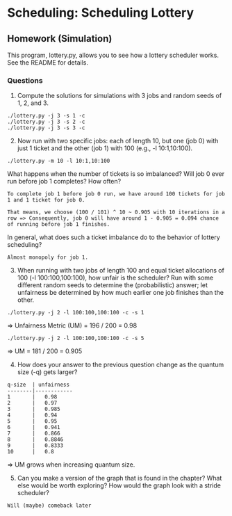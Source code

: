 # Scheduling: Scheduling Lottery 

## Homework (Simulation)

This program, lottery.py, allows you to see how a lottery scheduler
works. See the README for details.

### Questions 

1. Compute the solutions for simulations with 3 jobs and random seeds
of 1, 2, and 3.
```
./lottery.py -j 3 -s 1 -c
./lottery.py -j 3 -s 2 -c
./lottery.py -j 3 -s 3 -c
```

2. Now run with two specific jobs: each of length 10, but one (job 0)
with just 1 ticket and the other (job 1) with 100 (e.g., -l 10:1,10:100).
```
./lottery.py -m 10 -l 10:1,10:100 
```
What happens when the number of tickets is so imbalanced? Will job 0 ever run before job 1 completes? How often? 
```
To complete job 1 before job 0 run, we have around 100 tickets for job 1 and 1 ticket for job 0. 

That means, we choose (100 / 101) ^ 10 ~ 0.905 with 10 iterations in a row => Consequently, job 0 will have around 1 - 0.905 = 0.094 chance of running before job 1 finishes. 
```
In general, what does such a ticket imbalance do to the behavior of lottery scheduling?
```
Almost monopoly for job 1.
```


3. When running with two jobs of length 100 and equal ticket allocations of 100 (-l 100:100,100:100), how unfair is the scheduler?
Run with some different random seeds to determine the (probabilistic) answer; let unfairness be determined by how much earlier one job finishes than the other.
```
./lottery.py -j 2 -l 100:100,100:100 -c -s 1 
```
=> Unfairness Metric (UM) = 196 / 200 = 0.98 

```
./lottery.py -j 2 -l 100:100,100:100 -c -s 5
```
=> UM = 181 / 200 = 0.905 


4. How does your answer to the previous question change as the quantum size (-q) gets larger?
```
q-size  | unfairness
--------|------------
1       |   0.98
2       |   0.97
3       |   0.985
4       |   0.94
5       |   0.95
6       |   0.941
7       |   0.866
8       |   0.8846
9       |   0.8333
10      |   0.8
```
=> UM grows when increasing quantum size. 

5. Can you make a version of the graph that is found in the chapter?
What else would be worth exploring? How would the graph look
with a stride scheduler?
```
Will (maybe) comeback later
```
